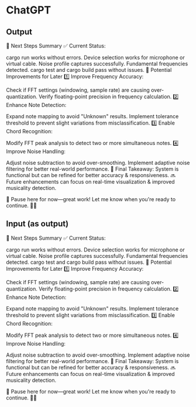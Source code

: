 # ChatGPT

## Output

📌 Next Steps Summary
✅ Current Status:

cargo run works without errors.
Device selection works for microphone or virtual cable.
Noise profile captures successfully.
Fundamental frequencies detected.
cargo test and cargo build pass without issues.
🔹 Potential Improvements for Later
1️⃣ Improve Frequency Accuracy:

Check if FFT settings (windowing, sample rate) are causing over-quantization.
Verify floating-point precision in frequency calculation.
2️⃣ Enhance Note Detection:

Expand note mapping to avoid "Unknown" results.
Implement tolerance threshold to prevent slight variations from misclassification.
3️⃣ Enable Chord Recognition:

Modify FFT peak analysis to detect two or more simultaneous notes.
4️⃣ Improve Noise Handling:

Adjust noise subtraction to avoid over-smoothing.
Implement adaptive noise filtering for better real-world performance.
🚀 Final Takeaway:
System is functional but can be refined for better accuracy & responsiveness.
🔜 Future enhancements can focus on real-time visualization & improved musicality detection.

📌 Pause here for now—great work! Let me know when you're ready to continue. 🎵🔥

## Input (as output)

📌 Next Steps Summary
✅ Current Status:

cargo run works without errors.
Device selection works for microphone or virtual cable.
Noise profile captures successfully.
Fundamental frequencies detected.
cargo test and cargo build pass without issues.
🔹 Potential Improvements for Later
1️⃣ Improve Frequency Accuracy:

Check if FFT settings (windowing, sample rate) are causing over-quantization.
Verify floating-point precision in frequency calculation.
2️⃣ Enhance Note Detection:

Expand note mapping to avoid "Unknown" results.
Implement tolerance threshold to prevent slight variations from misclassification.
3️⃣ Enable Chord Recognition:

Modify FFT peak analysis to detect two or more simultaneous notes.
4️⃣ Improve Noise Handling:

Adjust noise subtraction to avoid over-smoothing.
Implement adaptive noise filtering for better real-world performance.
🚀 Final Takeaway:
System is functional but can be refined for better accuracy & responsiveness.
🔜 Future enhancements can focus on real-time visualization & improved musicality detection.

📌 Pause here for now—great work! Let me know when you're ready to continue. 🎵🔥

